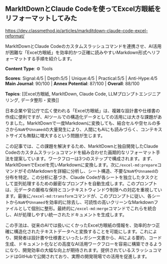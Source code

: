 ## MarkItDownとClaude Codeを使ってExcel方眼紙をリフォーマットしてみた

https://dev.classmethod.jp/articles/markditdown-claude-code-excel-reformat/

MarkItDownとClaude Codeのカスタムスラッシュコマンドを連携させ、AI活用が困難な「Excel方眼紙」を効率的かつ正確に読みやすいMarkdown形式へリフォーマットする手順を紹介します。

**Content Type**: ⚙️ Tools

**Scores**: Signal:4/5 | Depth:5/5 | Unique:4/5 | Practical:5/5 | Anti-Hype:4/5
**Main Journal**: 90/100 | **Annex Potential**: 87/100 | **Overall**: 88/100

**Topics**: [[Excel方眼紙, MarkItDown, Claude Code, LLMプロンプトエンジニアリング, データ整形・変換]]

日本企業や官公庁で広く使われる「Excel方眼紙」は、複雑な設計書や仕様書の作成に便利ですが、AIツールでの構造化データとしての活用には大きな課題がありました。MarkItDownで一度Markdownに変換しても、結合セルや空セルの多さから`NaN`や`Unnamed`の大量発生により、人間にもAIにも読みづらく、コンテキストサイズも無駄に増大するという問題が生じます。

この記事では、この課題を解決するため、MarkItDownと独自開発したClaude Codeのカスタムスラッシュコマンドを組み合わせた画期的なリフォーマット手法を提案しています。ワークフローは3つのステップで構成されます。まず、MarkItDownでExcelを荒いMarkdownに変換します。次に`/excel-md:prepare`コマンドがそのMarkdownを詳細に分析し、シート構造、不要な`NaN`や`Unnamed`の分布を特定。この分析に基づき、Claude Codeが各シートを独立したタスクとして並列処理するための厳密なプロンプトを自動生成します。このプロンプトは、元データの厳格な保持とコンテキストウィンドウ制限への対応を重視しています。最後に`/excel-md:transform`コマンドが、このプロンプトに従い、各シートから`NaN`や`Unnamed`を効率的に除去し、可読性の高いクリーンなMarkdownファイルとして個別に整形。最終的に`/excel-md:merge`コマンドでこれらを統合し、AIが処理しやすい統一されたドキュメントを生成します。

この手法は、従来のAIでは扱いにくかったExcel方眼紙の情報を、効率的かつ正確に構造化されたテキストデータへと変換することを可能にします。これにより、開発者は設計書や仕様書といったレガシー文書から、AIによる要約、コード生成、ドキュメント化などの高度なAI活用ワークフローを容易に構築できるようになり、開発効率の大幅な向上が期待されます。提供されているスラッシュコマンドはGitHubで公開されており、実際の開発現場での活用を促進します。